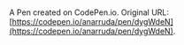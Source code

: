 # 

A Pen created on CodePen.io. Original URL: [https://codepen.io/anarruda/pen/dygWdeN](https://codepen.io/anarruda/pen/dygWdeN).

